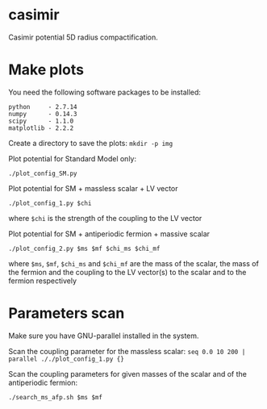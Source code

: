 # casimir
Casimir potential 5D radius compactification.


Make plots
==========

You need the following software packages to be installed:

```
python     - 2.7.14
numpy      - 0.14.3
scipy      - 1.1.0
matplotlib - 2.2.2
```

Create a directory to save the plots:
```mkdir -p img```

Plot potential for Standard Model only:
```
./plot_config_SM.py
```

Plot potential for SM + massless scalar + LV vector
```
./plot_config_1.py $chi
```

where ```$chi``` is the strength of the coupling to the LV vector

Plot potential for SM + antiperiodic fermion + massive scalar
```
./plot_config_2.py $ms $mf $chi_ms $chi_mf
```

where ```$ms```, ```$mf```, ```$chi_ms``` and ```$chi_mf``` are the mass of the scalar, the mass of the fermion and the 
coupling to the LV vector(s) to the scalar and to the fermion respectively

Parameters scan
===============

Make sure you have GNU-parallel installed in the system.

Scan the coupling parameter for the massless scalar:
```seq 0.0 10 200 | parallel ././plot_config_1.py {}```

Scan the coupling parameters for given masses of the scalar and of the antiperiodic fermion:

```./search_ms_afp.sh $ms $mf```

